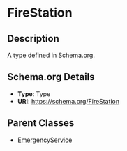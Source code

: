 # FireStation

## Description
A type defined in Schema.org.

## Schema.org Details
- **Type**: Type
- **URI**: https://schema.org/FireStation

## Parent Classes
- [EmergencyService](../EmergencyService.md)

